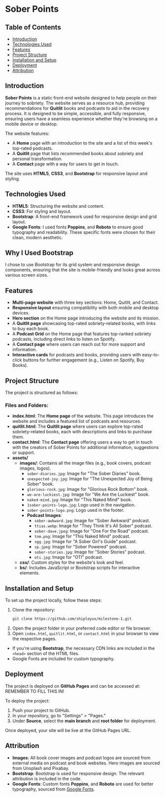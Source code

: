 # Sober Points

## Table of Contents
- [Introduction](#introduction)
- [Technologies Used](#technologies-used)
- [Features](#features)
- [Project Structure](#project-structure)
- [Installation and Setup](#installation-and-setup)
- [Deployment](#deployment)
- [Attribution](#attribution)


## Introduction
**Sober Points** is a static front-end website designed to help people on their journey to sobriety. The website serves as a resource hub, providing recommendations for **Quitlit** books and podcasts to aid in the recovery process. It is designed to be simple, accessible, and fully responsive, ensuring users have a seamless experience whether they're browsing on a mobile device or desktop.

The website features:
- A **Home** page with an introduction to the site and a list of this week's top-rated podcasts.
- A **Quitlit** page that lists recommended books about sobriety and personal transformation. 
- A **Contact** page with a way for users to get in touch.

The site uses **HTML5**, **CSS3**, and **Bootstrap** for responsive layout and styling.

## Technologies Used
- **HTML5**: Structuring the website and content.
- **CSS3**: For styling and layout.
- **Bootstrap**: A front-end framework used for responsive design and grid layout.
- **Google Fonts**: I used fonts **Poppins**, and **Roboto** to ensure good typography and readability. These specific fonts were chosen for their clean, modern aesthetic. 

## Why I Used Bootstrap 
I chose to use Bootstrap for its grid system and responsive design components, ensuring that the site is mobile-friendly and looks great across various screen sizes.

## Features
- **Multi-page website** with three key sections: Home, Quitlit, and Contact.
- **Responsive layout** ensuring compatibility with both mobile and desktop devices.
- **Hero section** on the Home page introducing the website and its mission.
- A **Quitlit page** showcasing top-rated sobriety-related books, with links to buy each book.
- A **Podcast Grid** on the Home page that features top-ranked sobriety podcasts, including direct links to listen on Spotify.
- A **Contact page** where users can reach out for more support and information.
- **Interactive cards** for podcasts and books, providing users with easy-to-click buttons for further engagement (e.g., Listen on Spotify, Buy Books).

## Project Structure
The project is structured as follows:

### Files and Folders:
- **index.html**: The **Home page** of the website. This page introduces the website and includes a featured list of podcasts and resources.
- **quitlit.html**: The **Quitlit page** where users can explore top-rated sobriety-related books, each with descriptions and links to purchase them.
- **contact.html**: The **Contact page** offering users a way to get in touch with the creators of Sober Points for additional information, suggestions or support.
- **assets/**
  - **images/**: Contains all the image files (e.g., book covers, podcast images, logos).
    - `sober-diaries.jpg`: Image for "The Sober Diaries" book.
    - `unexpected-joy.jpg`: Image for "The Unexpected Joy of Being Sober" book.
    - `glorious-rock.jpg`: Image for "Glorious Rock Bottom" book.
    - `we-are-luckiest.jpg`: Image for "We Are the Luckiest" book.
    - `naked-mind.jpg`: Image for "This Naked Mind" book.
    - `1sober-points-logo.jpg`: Logo used in the navigation.
    - `sober-points-logo.png`: Logo used in the footer.
    - **Podcast Images**:
        - `sober-awkward.jpg`: Image for "Sober Awkward" podcast.
        - `ttias.webp`: Image for "They Think It's All Sober" podcast.
        - `sober-dave.jpeg`: Image for "One For the Road" podcast.
        - `tnm.png`: Image for "This Naked Mind" podcast.
        - `sgg.jpg`: Image for "A Sober Girl's Guide" podcast.
        - `sp.jpeg`: Image for "Sober Powered" podcast.
        - `sober-stories.jpg`: Image for "Sober Stories" podcast.
        - `oti.jpg`: Image for "OTI" podcast.
  - **css/**: Custom styles for the website's look and feel.
  - **bs/**: Includes JavaScript or Bootstrap scripts for interactive elements.
  
## Installation and Setup
To set up the project locally, follow these steps:

1. Clone the repository:
    ```bash
    git clone https://github.com/shipleyux/milestone-1.git
    ```
2. Open the project folder in your preferred code editor or file browser.
3. Open `index.html`, `quitlit.html`, or `contact.html` in your browser to view the respective pages.


- If you're using **Bootstrap**, the necessary CDN links are included in the `<head>` section of the HTML files.
- Google Fonts are included for custom typography.

## Deployment
The project is deployed on **GitHub Pages** and can be accessed at:  
REMEMBER TO FILL THIS IN!

To deploy the project:
1. Push your project to GitHub.
2. In your repository, go to "Settings" > "Pages."
3. Under **Source**, select the **main branch** and **root folder** for deployment.

Once deployed, your site will be live at the GitHub Pages URL.

## Attribution
- **Images**: All book cover images and podcast logos are sourced from external media on podcast and book websites. Hero images are sourced from Unsplash and Pixabay.
- **Bootstrap**: Bootstrap is used for responsive design. The relevant attribution is included in the code.
- **Google Fonts**: Custom fonts **Poppins**, and **Roboto** are used for better typography, sourced from [Google Fonts](https://fonts.google.com).


